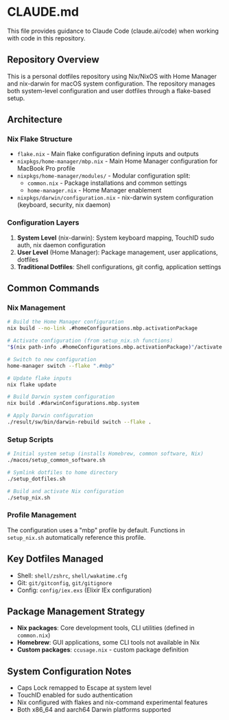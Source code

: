 # CLAUDE.md

This file provides guidance to Claude Code (claude.ai/code) when working with code in this repository.

## Repository Overview

This is a personal dotfiles repository using Nix/NixOS with Home Manager and nix-darwin for macOS system configuration. The repository manages both system-level configuration and user dotfiles through a flake-based setup.

## Architecture

### Nix Flake Structure
- `flake.nix` - Main flake configuration defining inputs and outputs
- `nixpkgs/home-manager/mbp.nix` - Main Home Manager configuration for MacBook Pro profile
- `nixpkgs/home-manager/modules/` - Modular configuration split:
  - `common.nix` - Package installations and common settings
  - `home-manager.nix` - Home Manager enablement
- `nixpkgs/darwin/configuration.nix` - nix-darwin system configuration (keyboard, security, nix daemon)

### Configuration Layers
1. **System Level** (nix-darwin): System keyboard mapping, TouchID sudo auth, nix daemon configuration
2. **User Level** (Home Manager): Package management, user applications, dotfiles
3. **Traditional Dotfiles**: Shell configurations, git config, application settings

## Common Commands

### Nix Management
```bash
# Build the Home Manager configuration
nix build --no-link .#homeConfigurations.mbp.activationPackage

# Activate configuration (from setup_nix.sh functions)
"$(nix path-info .#homeConfigurations.mbp.activationPackage)"/activate

# Switch to new configuration 
home-manager switch --flake ".#mbp"

# Update flake inputs
nix flake update

# Build Darwin system configuration
nix build .#darwinConfigurations.mbp.system

# Apply Darwin configuration
./result/sw/bin/darwin-rebuild switch --flake .
```

### Setup Scripts
```bash
# Initial system setup (installs Homebrew, common software, Nix)
./macos/setup_common_software.sh

# Symlink dotfiles to home directory
./setup_dotfiles.sh

# Build and activate Nix configuration
./setup_nix.sh
```

### Profile Management
The configuration uses a "mbp" profile by default. Functions in `setup_nix.sh` automatically reference this profile.

## Key Dotfiles Managed
- Shell: `shell/zshrc`, `shell/wakatime.cfg`
- Git: `git/gitconfig`, `git/gitignore` 
- Config: `config/iex.exs` (Elixir IEx configuration)

## Package Management Strategy
- **Nix packages**: Core development tools, CLI utilities (defined in `common.nix`)
- **Homebrew**: GUI applications, some CLI tools not available in Nix
- **Custom packages**: `ccusage.nix` - custom package definition

## System Configuration Notes
- Caps Lock remapped to Escape at system level
- TouchID enabled for sudo authentication
- Nix configured with flakes and nix-command experimental features
- Both x86_64 and aarch64 Darwin platforms supported